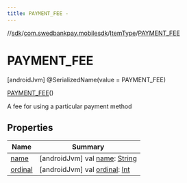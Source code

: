 ```yaml
---
title: PAYMENT_FEE -
---
```

//[sdk](../../../../index)/[com.swedbankpay.mobilesdk](../../index)/[ItemType](../index)/[PAYMENT_FEE](index)



# PAYMENT_FEE  
 [androidJvm] @SerializedName(value = PAYMENT_FEE)  
  
[PAYMENT_FEE](index)()  


A fee for using a particular payment method

   


## Properties  
  
|  Name |  Summary | 
|---|---|
| <a name="com.swedbankpay.mobilesdk/ItemType.PAYMENT_FEE/name/#/PointingToDeclaration/"></a>[name](name)| <a name="com.swedbankpay.mobilesdk/ItemType.PAYMENT_FEE/name/#/PointingToDeclaration/"></a> [androidJvm] val [name](name): [String](https://kotlinlang.org/api/latest/jvm/stdlib/kotlin/-string/index.html)   <br>|
| <a name="com.swedbankpay.mobilesdk/ItemType.PAYMENT_FEE/ordinal/#/PointingToDeclaration/"></a>[ordinal](ordinal)| <a name="com.swedbankpay.mobilesdk/ItemType.PAYMENT_FEE/ordinal/#/PointingToDeclaration/"></a> [androidJvm] val [ordinal](ordinal): [Int](https://kotlinlang.org/api/latest/jvm/stdlib/kotlin/-int/index.html)   <br>|

